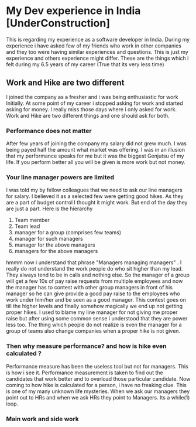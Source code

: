 # My Dev experience in India [UnderConstruction]
This is regarding my experience as a software developer in India. During my experience i have asked few of my friends who work in other companies and they too were having similar experiences and questions.
This is just my experience and others experience might differ. These are the things which i felt during my 6.5 years of my career (True that its very less time)

## Work and Hike are two different
I joined the company as a fresher and i was being enthusiastic for work Initially. At some point of my career i stopped asking for work and started asking for money. I really miss those days where i only asked for work.
Work and Hike are two different things and one should ask for both.
### Performance does not matter 
After few years of joining the company my salary did not grew much. I was being payed half the amount what 
market was offering. I was in an illusion that my performance speaks for me but it was the biggest Genjutsu of my life.
If you perform better all you will be given is more work but not money.
### Your line manager powers are limited
I was told my by fellow colleagues that we need to ask our line managers for salary. I believed it as a selected few were getting good hikes. 
As they are a part of budget control I thought it might work. But end of the day they are just a part.
Here is the hierarchy

1. Team member
1. Team lead
1. manager for a group (comprises few teams)
1. manager for such managers
1. manager for the above managers 
1. managers for the above managers

hmmm now i understand that phrase "Managers managing managers" . I really do not understand the work people do who sit higher than my lead. They always tend to be in calls and nothing else.
So the manager of a group will get a few 10s of pay raise requests from multiple employees and now the manager has to contest with other group managers in front of his manager so he can give provide a good pay raise to the employees who work under him/her and be seen as a good manager. This contest goes on till the higher levels and finally somehow magically we end up not getting proper hikes. I used to blame my line manager for not giving me proper raise but after using some common sense i understood that they are power less too. 
The thing which people do not realize is even the manager for a group of teams also change companies when a proper hike is not given.

### Then why measure performance?  and how is hike even calculated ?
Performance measure has been the useless tool but not for managers.
This is how i see it. Performance measurement is taken to find out the candidates that work better and to overload those particular candidate. Now coming to how hike is calculated for a person, i have no freaking clue. This is one of my many unknown life mysteries.
When we ask our managers they point out to HRs and when we ask HRs they point to Managers. Its a while(1) loop.

### Main work and side work